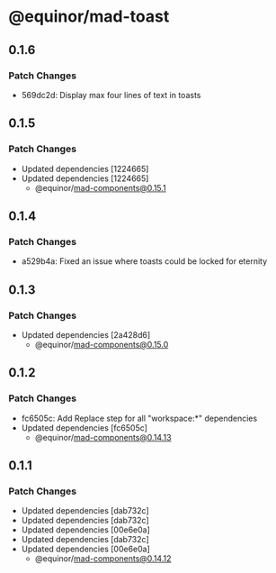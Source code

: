 # @equinor/mad-toast

## 0.1.6

### Patch Changes

-   569dc2d: Display max four lines of text in toasts

## 0.1.5

### Patch Changes

-   Updated dependencies [1224665]
-   Updated dependencies [1224665]
    -   @equinor/mad-components@0.15.1

## 0.1.4

### Patch Changes

-   a529b4a: Fixed an issue where toasts could be locked for eternity

## 0.1.3

### Patch Changes

-   Updated dependencies [2a428d6]
    -   @equinor/mad-components@0.15.0

## 0.1.2

### Patch Changes

-   fc6505c: Add Replace step for all "workspace:\*" dependencies
-   Updated dependencies [fc6505c]
    -   @equinor/mad-components@0.14.13

## 0.1.1

### Patch Changes

-   Updated dependencies [dab732c]
-   Updated dependencies [dab732c]
-   Updated dependencies [00e6e0a]
-   Updated dependencies [dab732c]
-   Updated dependencies [00e6e0a]
    -   @equinor/mad-components@0.14.12
